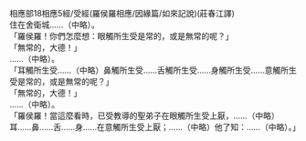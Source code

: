 相應部18相應5經/受經(羅侯羅相應/因緣篇/如來記說)(莊春江譯)  
住在舍衛城……（中略）。  
「羅侯羅！你們怎麼想：眼觸所生受是常的，或是無常的呢？」  
「無常的，大德！」  
……（中略）。  
「耳觸所生受……（中略）鼻觸所生受……舌觸所生受……身觸所生受……意觸所生受是常的，或是無常的呢？」  
「無常的，大德！」  
……（中略）。  
「羅侯羅！當這麼看時，已受教導的聖弟子在眼觸所生受上厭，……（中略）耳……鼻……舌……身……在意觸所生受上厭；……（中略）他了知：……（中略）。」  
  
  
